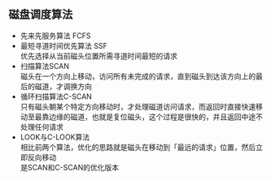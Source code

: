 


## 磁盘调度算法

* 先来先服务算法 FCFS
* 最短寻道时间优先算法 SSF  
    优先选择从当前磁头位置所需寻道时间最短的请求
* 扫描算法SCAN  
    磁头在一个方向上移动，访问所有未完成的请求，直到磁头到达该方向上的最后的磁道，才调换方向
* 循环扫描算法C-SCAN  
    只有磁头朝某个特定方向移动时，才处理磁道访问请求，而返回时直接快速移动至最靠边缘的磁道，也就是复位磁头，这个过程是很快的，并且返回中途不处理任何请求
* LOOK与C-LOOK算法  
    相比前两个算法，优化的思路就是磁头在移动到「最远的请求」位置，然后立即反向移动  
    是SCAN和C-SCAN的优化版本  